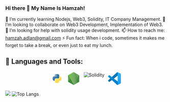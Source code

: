 ### Hi there 👋 My Name Is Hamzah!
🌱 I’m currently learning Nodejs, Web3, Solidity, IT Company Management.
👯 I’m looking to collaborate on Web3 Development, Implementation of Web3.
🤔 I’m looking for help with solidity usage development.
📫 How to reach me: hamzah.adlan@gmail.com
⚡ Fun fact: When i code, sometimes it makes me forget to take a break, or even just to eat my lunch.

## 🧰 Languages and Tools:
<p align="center">
<img src="https://raw.githubusercontent.com/github/explore/80688e429a7d4ef2fca1e82350fe8e3517d3494d/topics/python/python.png" alt="Python" height="40" style="vertical-align:top; margin:4px">
<img src="https://raw.githubusercontent.com/github/explore/80688e429a7d4ef2fca1e82350fe8e3517d3494d/topics/nodejs/nodejs.png" alt="Nodejs" height="40" style="vertical-align:top; margin:4px">
<img src="https://upload.wikimedia.org/wikipedia/commons/thumb/9/98/Solidity_logo.svg/386px-Solidity_logo.svg.png" alt="Solidity" height="40" style="vertical-align:top; margin:4px">
<img src="https://raw.githubusercontent.com/github/explore/80688e429a7d4ef2fca1e82350fe8e3517d3494d/topics/visual-studio-code/visual-studio-code.png" alt="VS Code" height="40" style="vertical-align:top; margin:4px">
</p>

![](https://visitor-badge.laobi.icu/badge?page_id=hamzadln.hamzadln)
![Top Langs](https://github-readme-stats.vercel.app/api/top-langs/?username=hamzadln&theme=tokyonight)
